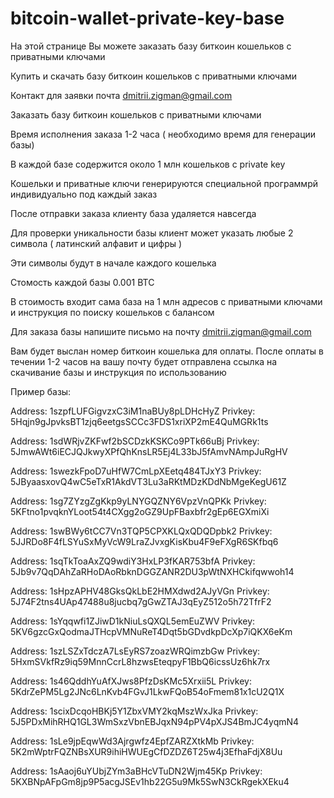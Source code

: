 # bitcoin-wallet-private-key-base

На этой странице Вы можете заказать базу биткоин кошельков с приватными ключами 

Купить и скачать базу биткоин кошельков с приватными ключами

Контакт для заявки почта dmitrii.zigman@gmail.com

Заказать базу биткоин кошельков с приватными ключами

Время исполнения заказа 1-2 часа ( необходимо время для генерации базы)

В каждой базе содержится около 1 млн кошельков с private key

Кошельки и приватные ключи генерируются специальной программрй индивидуально под каждый заказ

После отправки заказа клиенту база удаляется навсегда

Для проверки уникальности базы клиент может указать любые 2 символа ( латинский алфавит и цифры )

Эти символы будут в начале каждого кошелька

Стомость каждой базы 0.001 BTC

В стоимость входит сама база на 1 млн адресов с приватными ключами и инструкция по поиску кошельков с балансом

Для заказа базы напишите письмо на почту dmitrii.zigman@gmail.com

Вам будет выслан номер биткоин кошелька для оплаты. После оплаты в течении 1-2 часов на вашу почту будет отправлена ссылка на скачивание базы и инструкция по использованию

Пример базы:

Address: 1szpfLUFGigvzxC3iM1naBUy8pLDHcHyZ
Privkey: 5Hqjn9gJpvksBT1zjq6eetgsSCCc3FDS1xriXP2mE4QuMGRk1ts

Address: 1sdWRjvZKFwf2bSCDzkKSKCo9PTk66uBj
Privkey: 5JmwAWt6iECJQJkwyXPfQhKnsLR5Ej4L33bJ5fAmvNAmpJuRgHV

Address: 1swezkFpoD7uHfW7CmLpXEetq484TJxY3
Privkey: 5JByaasxovQ4wC5eTxR1AkdVT3Lu3aRKtMDzKDdNbMgeKegU61Z

Address: 1sg7ZYzgZgKkp9yLNYGQZNY6VpzVnQPKk
Privkey: 5KFtno1pvqknYLoot54t4CXgg2oGZ9UpFBaxbfr2gEp6EGXmiXi

Address: 1swBWy6tCC7Vn3TQP5CPXKLQxQDQDpbk2
Privkey: 5JJRDo8F4fLSYuSxMyVcW9LraZJvxgKisKbu4F9eFXgR6SKfbq6

Address: 1sqTkToaAxZQ9wdiY3HxLP3fKAR753bfA
Privkey: 5Jb9v7QqDAhZaRHoDAoRbknDGGZANR2DU3pWtNXHCkifqwwoh14

Address: 1sHpzAPHV48GksQkLbE2HMXdwd2AJyVGn
Privkey: 5J74F2tns4UAp47488u8jucbq7gGwZTAJ3qEyZ512o5h72TfrF2

Address: 1sYqqwfi1ZJiwD1kNiuLsQXQL5emEuZWV
Privkey: 5KV6gzcGxQodmaJTHcpVMNuReT4Dqt5bGDvdkpDcXp7iQKX6eKm

Address: 1szLSZxTdczA7LsEyRS7zoazWRQimzbGw
Privkey: 5HxmSVkfRz9iq59MnnCcrL8hzwsEteqpyF1BbQ6icssUz6hk7rx

Address: 1s46QddhYuAfXJws8PfzDsKMc5Xrxii5L
Privkey: 5KdrZePM5Lg2JNc6LnKvb4FGvJ1LkwFQoB54oFmem81x1cU2Q1X

Address: 1scixDcqoHBKj5Y1ZbxVMY2kqMszWxJka
Privkey: 5J5PDxMihRHQ1GL3WmSxzVbnEBJqxN94pPV4pXJS4BmJC4yqmN4

Address: 1sLe9jpEqwWd3Ajrgwfz4EpfZARZXtkMb
Privkey: 5K2mWptrFQZNBsXUR9ihiHWUEgCfDZDZ6T25w4j3EfhaFdjX8Uu

Address: 1sAaoj6uYUbjZYm3aBHcVTuDN2Wjm45Kp
Privkey: 5KXBNpAFpGm8jp9P5acgJSEv1hb22G5u9Mk5SwN3CkRgekXEku4
